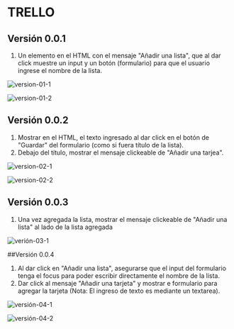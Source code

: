 TRELLO
======

## Versión 0.0.1

1. Un elemento en el HTML con el mensaje "Añadir una lista", que al dar click muestre un input y un botón (formulario) para que el usuario ingrese el nombre de la lista.

![version-01-1](http://3.1m.yt/8z2zoAK.png)

![version-01-2](http://4.1m.yt/sMk7fDn.png)

##  Versión 0.0.2

1. Mostrar en el HTML, el texto ingresado al dar click en el botón de "Guardar" del formulario (como si fuera título de la lista).
2.  Debajo del título, mostrar el mensaje clickeable de "Añadir una tarjea".

![version-02-1](http://2.1m.yt/cfaysND.png)

![version-02-2](http://1.1m.yt/bNbucw1.png)

## Versión 0.0.3

1. Una vez agregada la lista, mostrar el mensaje clickeable de "Añadir una lista" al lado de la lista agregada

![verión-03-1](http://1.1m.yt/SnieoDC.png)


##Versión 0.0.4 
 
 1.  Al dar click en "Añadir una lista", asegurarse que el input del formulario tenga el focus para poder escribir directamente el nombre de la lista.
 2.  Dar click al mensaje "Añadir una tarjeta" y mostrar e formulario para agregar la tarjeta (Nota: El ingreso de texto es mediante un textarea).
 
![versión-04-1](http://1.1m.yt/a6sS7KZ.png)

![versión-04-2](http://3.1m.yt/E5u0T3b.png)

